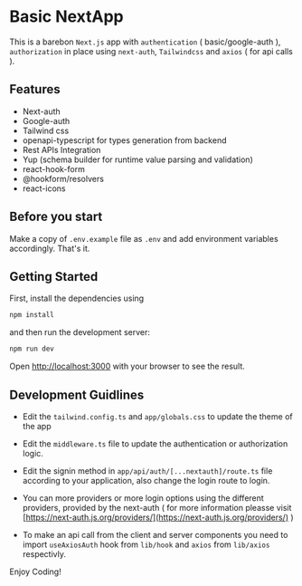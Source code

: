 # Basic NextApp

This is a barebon `Next.js` app with `authentication` ( basic/google-auth ), `authorization` in place using `next-auth`, `Tailwindcss` and `axios` ( for api calls ).

## Features

- Next-auth
- Google-auth
- Tailwind css
- openapi-typescript for types generation from backend
- Rest APIs Integration
- Yup (schema builder for runtime value parsing and validation)
- react-hook-form
- @hookform/resolvers
- react-icons

## Before you start

Make a copy of `.env.example` file as `.env` and add environment variables accordingly.
That's it.

## Getting Started

First, install the dependencies using

```bash
npm install
```

and then run the development server:

```bash
npm run dev
```

Open [http://localhost:3000](http://localhost:3000) with your browser to see the result.

## Development Guidlines

- Edit the `tailwind.config.ts` and `app/globals.css` to update the theme of the app

- Edit the `middleware.ts` file to update the authentication or authorization logic.

- Edit the signin method in `app/api/auth/[...nextauth]/route.ts` file according to your application, also change the login route to login.

- You can more providers or more login options using the different providers, provided by the next-auth ( for more information pleasse visit [https://next-auth.js.org/providers/](https://next-auth.js.org/providers/) )

- To make an api call from the client and server components you need to import `useAxiosAuth` hook from `lib/hook` and `axios` from `lib/axios` respectivly.

Enjoy Coding!
